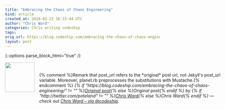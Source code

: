 ```yaml
---
title: "Embracing the Chaos of Chaos Engineering"
kind: article
created_at: 2018-02-22 16:15:44 UTC
author: "Chris Ward"
categories: Chris writing codeship
tags: 
orig_url: https://blog.codeship.com/embracing-the-chaos-of-chaos-engineering/
layout: post
---
```


{::options parse_block_html="true" /}
<div class="author">
   <img src="https://www.rss-specifications.com/rss-spec-rss.gif" style="width: 96px; height: 96;">
   <span style="position: absolute; padding: 32px 15px;">{% comment %}Remark that post_url refers to the *original* post url, not Jekyll's post_url variable. Moreover, planet.rb preprocesses the substitutions with Mustache.{% endcomment %}
      <i>{% if "https://blog.codeship.com/embracing-the-chaos-of-chaos-engineering/" != "" %}<a href="https://blog.codeship.com/embracing-the-chaos-of-chaos-engineering/">Original post</a>{% else %}Original post{% endif %} by {% if "http://twitter.com/poteland" != "" %}<a href="http://twitter.com/poteland">Chris Ward</a>{% else %}Chris Ward{% endif %} &mdash; check out <a href="https://blog.codeship.com">Chris Ward – via @codeship</a>.</i>
  </span>
</div>
